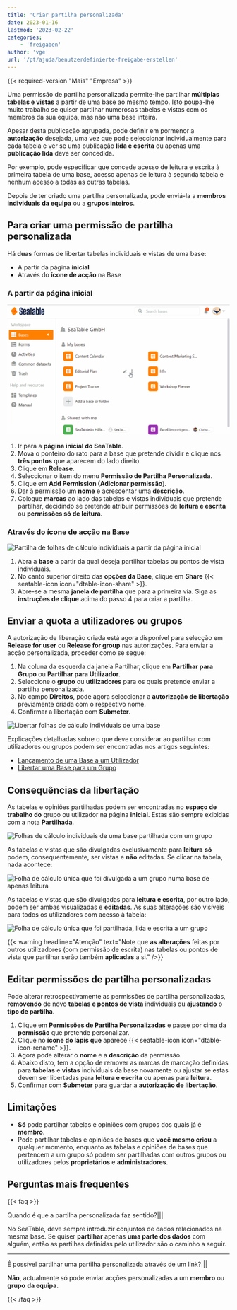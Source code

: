 ```yaml
---
title: 'Criar partilha personalizada'
date: 2023-01-16
lastmod: '2023-02-22'
categories:
    - 'freigaben'
author: 'vge'
url: '/pt/ajuda/benutzerdefinierte-freigabe-erstellen'
---
```


{{< required-version "Mais" "Empresa" >}}

Uma permissão de partilha personalizada permite-lhe partilhar **múltiplas tabelas e vistas** a partir de uma base ao mesmo tempo. Isto poupa-lhe muito trabalho se quiser partilhar numerosas tabelas e vistas com os membros da sua equipa, mas não uma base inteira.

Apesar desta publicação agrupada, pode definir em pormenor a **autorização** desejada, uma vez que pode seleccionar individualmente para cada tabela e ver se uma publicação **lida e escrita** ou apenas uma **publicação lida** deve ser concedida.

Por exemplo, pode especificar que concede acesso de leitura e escrita à primeira tabela de uma base, acesso apenas de leitura à segunda tabela e nenhum acesso a todas as outras tabelas.

Depois de ter criado uma partilha personalizada, pode enviá-la a **membros individuais da equipa** ou a **grupos inteiros**.

## Para criar uma permissão de partilha personalizada

Há **duas** formas de libertar tabelas individuais e vistas de uma base:

- A partir da página **inicial**
- Através do **ícone de acção** na Base

### A partir da página inicial

![Criar partilha personalizada](images/Benutzerdefinierte-Freigabe-erstellen.gif)

1. Ir para a **página inicial do SeaTable**.
2. Mova o ponteiro do rato para a base que pretende dividir e clique nos **três pontos** que aparecem do lado direito.
3. Clique em **Release**.
4. Seleccionar o item do menu **Permissão de Partilha Personalizada**.
5. Clique em **Add Permission (Adicionar permissão**).
6. Dar à permissão um **nome** e acrescentar uma **descrição**.
7. Coloque **marcas** ao lado das tabelas e vistas individuais que pretende partilhar, decidindo se pretende atribuir permissões de **leitura e escrita** ou **permissões só de leitura**.

### Através do ícone de acção na Base

![Partilha de folhas de cálculo individuais a partir da página inicial](https://seatable.io/wp-content/uploads/2022/11/share-single-tablesheets-from-the-base-options.png)

1. Abra a **base** a partir da qual deseja partilhar tabelas ou pontos de vista individuais.
2. No canto superior direito das **opções da Base**, clique em **Share** {{< seatable-icon icon="dtable-icon-share" >}}.
3. Abre-se a mesma **janela de partilha** que para a primeira via. Siga as **instruções de clique** acima do passo 4 para criar a partilha.

## Enviar a quota a utilizadores ou grupos

A autorização de liberação criada está agora disponível para selecção em **Release for user** ou **Release for group** nas autorizações. Para enviar a acção personalizada, proceder como se segue:

1. Na coluna da esquerda da janela Partilhar, clique em **Partilhar para Grupo** ou **Partilhar para Utilizador**.
2. Seleccione o **grupo** ou **utilizadores** para os quais pretende enviar a partilha personalizada.
3. No campo **Direitos**, pode agora seleccionar a **autorização de libertação** previamente criada com o respectivo nome.
4. Confirmar a libertação com **Submeter**.

![Libertar folhas de cálculo individuais de uma base](https://seatable.io/wp-content/uploads/2022/11/share-sinlge-table-sheets-to-a-group-1.gif)

Explicações detalhadas sobre o que deve considerar ao partilhar com utilizadores ou grupos podem ser encontradas nos artigos seguintes:

- [Lançamento de uma Base a um Utilizador](https://seatable.io/pt/docs/freigabelinks/anlegen-einer-benutzerfreigabe/)
- [Libertar uma Base para um Grupo](https://seatable.io/pt/docs/freigabelinks/freigabe-einer-base-an-eine-gruppe/)

## Consequências da libertação

As tabelas e opiniões partilhadas podem ser encontradas no **espaço de trabalho do** grupo ou utilizador na página **inicial**. Estas são sempre exibidas com a nota **Partilhada**.

![Folhas de cálculo individuais de uma base partilhada com um grupo](https://seatable.io/wp-content/uploads/2022/11/how-shared-single-table-sheets-are-marked.png)

As tabelas e vistas que são divulgadas exclusivamente para **leitura** **só** podem, consequentemente, ser vistas e **não** editadas. Se clicar na tabela, nada acontece:

![Folha de cálculo única que foi divulgada a um grupo numa base de apenas leitura](https://seatable.io/wp-content/uploads/2022/11/shared-table-pages-only-read.gif)

As tabelas e vistas que são divulgadas para **leitura e escrita**, por outro lado, podem ser ambas visualizadas e **editadas**. As suas alterações são visíveis para todos os utilizadores com acesso à tabela:

![Folha de cálculo única que foi partilhada, lida e escrita a um grupo](https://seatable.io/wp-content/uploads/2022/11/shared-table-pages-read-and-write.gif)

{{< warning  headline="Atenção"  text="Note que **as alterações** feitas por outros utilizadores (com permissão de escrita) nas tabelas ou pontos de vista que partilhar serão também **aplicadas** a si." />}}

## Editar permissões de partilha personalizadas

Pode alterar retrospectivamente as permissões de partilha personalizadas, **removendo** de novo **tabelas e pontos de vista** individuais ou **ajustando** o **tipo de partilha**.

1. Clique em **Permissões de Partilha Personalizadas** e passe por cima da **permissão** que pretende personalizar.
2. Clique no **ícone do lápis que** aparece {{< seatable-icon icon="dtable-icon-rename" >}}.
3. Agora pode alterar o **nome** e a **descrição** da permissão.
4. Abaixo disto, tem a opção de remover as marcas de marcação definidas para **tabelas** e **vistas** individuais da base novamente ou ajustar se estas devem ser libertadas para **leitura e escrita** ou apenas para **leitura**.
5. Confirmar com **Submeter** para guardar a **autorização de libertação**.

## Limitações

- **Só** pode partilhar tabelas e opiniões com grupos dos quais já é **membro**.
- Pode partilhar tabelas e opiniões de bases que **você mesmo criou** a qualquer momento, enquanto as tabelas e opiniões de bases que pertencem a um grupo só podem ser partilhadas com outros grupos ou utilizadores pelos **proprietários** e **administradores**.

## Perguntas mais frequentes

{{< faq >}}

Quando é que a partilha personalizada faz sentido?|||

No SeaTable, deve sempre introduzir conjuntos de dados relacionados na mesma base. Se quiser **partilhar** apenas **uma parte dos dados** com alguém, então as partilhas definidas pelo utilizador são o caminho a seguir.

---

É possível partilhar uma partilha personalizada através de um link?|||

**Não**, actualmente só pode enviar acções personalizadas a um **membro** ou **grupo** **da equipa**.

{{< /faq >}}
